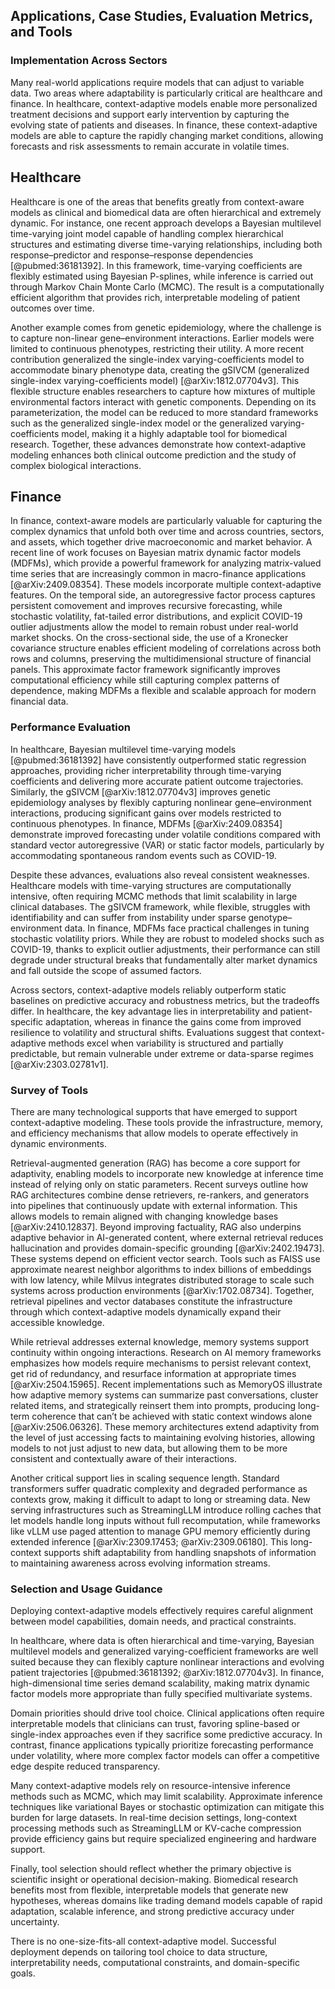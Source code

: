 ## Applications, Case Studies, Evaluation Metrics, and Tools

### Implementation Across Sectors

Many real-world applications require models that can adjust to variable data. Two areas where adaptability is particularly critical are healthcare and finance. In healthcare, context-adaptive models enable more personalized treatment decisions and support early intervention by capturing the evolving state of patients and diseases. In finance, these context-adaptive models are able to capture the rapidly changing market conditions, allowing forecasts and risk assessments to remain accurate in volatile times.

## Healthcare

Healthcare is one of the areas that benefits greatly from context-aware models as clinical and biomedical data are often hierarchical and extremely dynamic. For instance, one recent approach develops a Bayesian multilevel time-varying joint model capable of handling complex hierarchical structures and estimating diverse time-varying relationships, including both response–predictor and response–response dependencies [@pubmed:36181392]. In this framework, time-varying coefficients are flexibly estimated using Bayesian P-splines, while inference is carried out through Markov Chain Monte Carlo (MCMC). The result is a computationally efficient algorithm that provides rich, interpretable modeling of patient outcomes over time.

Another example comes from genetic epidemiology, where the challenge is to capture non-linear gene–environment interactions. Earlier models were limited to continuous phenotypes, restricting their utility. A more recent contribution generalized the single-index varying-coefficients model to accommodate binary phenotype data, creating the gSIVCM (generalized single-index varying-coefficients model) [@arXiv:1812.07704v3]. This flexible structure enables researchers to capture how mixtures of multiple environmental factors interact with genetic components. Depending on its parameterization, the model can be reduced to more standard frameworks such as the generalized single-index model or the generalized varying-coefficients model, making it a highly adaptable tool for biomedical research. Together, these advances demonstrate how context-adaptive modeling enhances both clinical outcome prediction and the study of complex biological interactions.

## Finance

In finance, context-aware models are particularly valuable for capturing the complex dynamics that unfold both over time and across countries, sectors, and assets, which together drive macroeconomic and market behavior. A recent line of work focuses on Bayesian matrix dynamic factor models (MDFMs), which provide a powerful framework for analyzing matrix-valued time series that are increasingly common in macro-finance applications [@arXiv:2409.08354]. These models incorporate multiple context-adaptive features. On the temporal side, an autoregressive factor process captures persistent comovement and improves recursive forecasting, while stochastic volatility, fat-tailed error distributions, and explicit COVID-19 outlier adjustments allow the model to remain robust under real-world market shocks. On the cross-sectional side, the use of a Kronecker covariance structure enables efficient modeling of correlations across both rows and columns, preserving the multidimensional structure of financial panels. This approximate factor framework significantly improves computational efficiency while still capturing complex patterns of dependence, making MDFMs a flexible and scalable approach for modern financial data.

### Performance Evaluation

In healthcare, Bayesian multilevel time-varying models [@pubmed:36181392] have consistently outperformed static regression approaches, providing richer interpretability through time-varying coefficients and delivering more accurate patient outcome trajectories. Similarly, the gSIVCM [@arXiv:1812.07704v3] improves genetic epidemiology analyses by flexibly capturing nonlinear gene–environment interactions, producing significant gains over models restricted to continuous phenotypes. In finance, MDFMs [@arXiv:2409.08354] demonstrate improved forecasting under volatile conditions compared with standard vector autoregressive (VAR) or static factor models, particularly by accommodating spontaneous random events such as COVID-19.

Despite these advances, evaluations also reveal consistent weaknesses. Healthcare models with time-varying structures are computationally intensive, often requiring MCMC methods that limit scalability in large clinical databases. The gSIVCM framework, while flexible, struggles with identifiability and can suffer from instability under sparse genotype–environment data. In finance, MDFMs face practical challenges in tuning stochastic volatility priors. While they are robust to modeled shocks such as COVID-19, thanks to explicit outlier adjustments, their performance can still degrade under structural breaks that fundamentally alter market dynamics and fall outside the scope of assumed factors.

Across sectors, context-adaptive models reliably outperform static baselines on predictive accuracy and robustness metrics, but the tradeoffs differ. In healthcare, the key advantage lies in interpretability and patient-specific adaptation, whereas in finance the gains come from improved resilience to volatility and structural shifts. Evaluations suggest that context-adaptive methods excel when variability is structured and partially predictable, but remain vulnerable under extreme or data-sparse regimes [@arXiv:2303.02781v1].

### Survey of Tools

There are many technological supports that have emerged to support context-adaptive modeling. These tools provide the infrastructure, memory, and efficiency mechanisms that allow models to operate effectively in dynamic environments.

Retrieval-augmented generation (RAG) has become a core support for adaptivity, enabling models to incorporate new knowledge at inference time instead of relying only on static parameters. Recent surveys outline how RAG architectures combine dense retrievers, re-rankers, and generators into pipelines that continuously update with external information. This allows models to remain aligned with changing knowledge bases [@arXiv:2410.12837]. Beyond improving factuality, RAG also underpins adaptive behavior in AI-generated content, where external retrieval reduces hallucination and provides domain-specific grounding [@arXiv:2402.19473]. These systems depend on efficient vector search. Tools such as FAISS use approximate nearest neighbor algorithms to index billions of embeddings with low latency, while Milvus integrates distributed storage to scale such systems across production environments [@arXiv:1702.08734]. Together, retrieval pipelines and vector databases constitute the infrastructure through which context-adaptive models dynamically expand their accessible knowledge.

While retrieval addresses external knowledge, memory systems support continuity within ongoing interactions. Research on AI memory frameworks emphasizes how models require mechanisms to persist relevant context, get rid of redundancy, and resurface information at appropriate times [@arXiv:2504.15965]. Recent implementations such as MemoryOS illustrate how adaptive memory systems can summarize past conversations, cluster related items, and strategically reinsert them into prompts, producing long-term coherence that can’t be achieved with static context windows alone [@arXiv:2506.06326]. These memory architectures extend adaptivity from the level of just accessing facts to maintaining evolving histories, allowing models to not just adjust to new data, but allowing them to be more consistent and contextually aware of their interactions.

Another critical support lies in scaling sequence length. Standard transformers suffer quadratic complexity and degraded performance as contexts grow, making it difficult to adapt to long or streaming data. New serving infrastructures such as StreamingLLM introduce rolling caches that let models handle long inputs without full recomputation, while frameworks like vLLM use paged attention to manage GPU memory efficiently during extended inference [@arXiv:2309.17453; @arXiv:2309.06180]. This long-context supports shift adaptability from handling snapshots of information to maintaining awareness across evolving information streams.

### Selection and Usage Guidance

Deploying context-adaptive models effectively requires careful alignment between model capabilities, domain needs, and practical constraints.

In healthcare, where data is often hierarchical and time-varying, Bayesian multilevel models and generalized varying-coefficient frameworks are well suited because they can flexibly capture nonlinear interactions and evolving patient trajectories [@pubmed:36181392; @arXiv:1812.07704v3]. In finance, high-dimensional time series demand scalability, making matrix dynamic factor models more appropriate than fully specified multivariate systems.

Domain priorities should drive tool choice. Clinical applications often require interpretable models that clinicians can trust, favoring spline-based or single-index approaches even if they sacrifice some predictive accuracy. In contrast, finance applications typically prioritize forecasting performance under volatility, where more complex factor models can offer a competitive edge despite reduced transparency.

Many context-adaptive models rely on resource-intensive inference methods such as MCMC, which may limit scalability. Approximate inference techniques like variational Bayes or stochastic optimization can mitigate this burden for large datasets. In real-time decision settings, long-context processing methods such as StreamingLLM or KV-cache compression provide efficiency gains but require specialized engineering and hardware support.

Finally, tool selection should reflect whether the primary objective is scientific insight or operational decision-making. Biomedical research benefits most from flexible, interpretable models that generate new hypotheses, whereas domains like trading demand models capable of rapid adaptation, scalable inference, and strong predictive accuracy under uncertainty.

There is no one-size-fits-all context-adaptive model. Successful deployment depends on tailoring tool choice to data structure, interpretability needs, computational constraints, and domain-specific goals.
